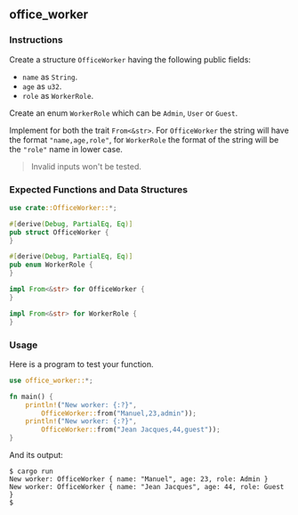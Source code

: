 ## office_worker

### Instructions

Create a structure `OfficeWorker` having the following public fields:
- `name` as `String`.
- `age` as `u32`.
- `role` as `WorkerRole`.

Create an enum `WorkerRole` which can be `Admin`, `User` or `Guest`.

Implement for both the trait `From<&str>`. For `OfficeWorker` the string will have the format `"name,age,role"`, for `WorkerRole` the format of the string will be the `"role"` name in lower case.

> Invalid inputs won't be tested.

### Expected Functions and Data Structures

```rust
use crate::OfficeWorker::*;

#[derive(Debug, PartialEq, Eq)]
pub struct OfficeWorker {
}

#[derive(Debug, PartialEq, Eq)]
pub enum WorkerRole {
}

impl From<&str> for OfficeWorker {
}

impl From<&str> for WorkerRole {
}
```

### Usage

Here is a program to test your function.

```rust
use office_worker::*;

fn main() {
    println!("New worker: {:?}",
        OfficeWorker::from("Manuel,23,admin"));
    println!("New worker: {:?}",
        OfficeWorker::from("Jean Jacques,44,guest"));
}
```

And its output:

```console
$ cargo run
New worker: OfficeWorker { name: "Manuel", age: 23, role: Admin }
New worker: OfficeWorker { name: "Jean Jacques", age: 44, role: Guest }
$
```
